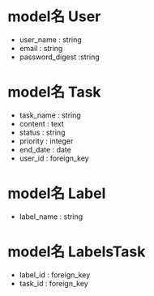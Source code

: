 # model名 User
- user_name : string
- email : string
- password_digest :string

# model名 Task
- task_name : string
- content : text
- status : string
- priority : integer
- end_date : date
- user_id : foreign_key

# model名 Label
- label_name : string

# model名 LabelsTask
- label_id : foreign_key
- task_id : foreign_key
